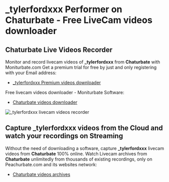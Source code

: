 # _tylerfordxxx Performer on Chaturbate - Free LiveCam videos downloader

## Chaturbate Live Videos Recorder

Monitor and record livecam videos of **_tylerfordxxx** from **Chaturbate** with Moniturbate.com
Get a premium trial for free by just and only registering with your Email address:
* [_tylerfordxxx Premium videos downloader](https://moniturbate.com/request-demo-licence-key.html)

Free livecam videos downloader - Moniturbate Software:
* [Chaturbate videos downloader](https://moniturbate.com/moniturbate-download-software.html)

![_tylerfordxxx livecam videos recorder](https://peachurnet.com/templates/moniturbate-software.png)


## Capture _tylerfordxxx videos from the Cloud and watch your recordings on Streaming

Without the need of downloading a software, capture **_tylerfordxxx** livecam videos from **Chaturbate** 100% online.
Watch Livecam archives from **Chaturbate** unlimitedly from thousands of existing recordings, only on Peachurbate.com and its websites network:
* [Chaturbate videos archives](https://peachurnet.com/)